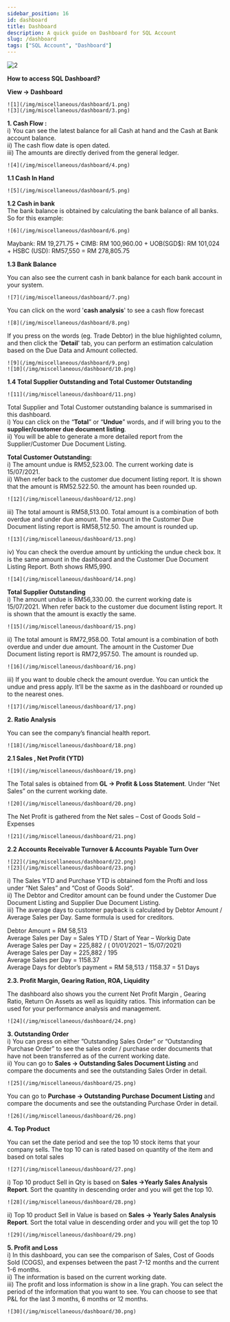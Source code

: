 ```yaml
---
sidebar_position: 16
id: dashboard
title: Dashboard
description: A quick guide on Dashboard for SQL Account
slug: /dashboard
tags: ["SQL Account", "Dashboard"]
---
```


![2](/img/miscellaneous/dashboard/2.png)

**How to access SQL Dashboard?**

**View -> Dashboard**

    ![1](/img/miscellaneous/dashboard/1.png)
    ![3](/img/miscellaneous/dashboard/3.png)

**1. Cash Flow :**  
i) You can see the latest balance for all Cash at hand and the Cash at Bank account balance.  
ii) The cash flow date is open dated.  
iii) The amounts are directly derived from the general ledger.

    ![4](/img/miscellaneous/dashboard/4.png)

**1.1 Cash In Hand**

    ![5](/img/miscellaneous/dashboard/5.png)

**1.2 Cash in bank**  
The bank balance is obtained by calculating the bank balance of all banks. So for this example:

    ![6](/img/miscellaneous/dashboard/6.png)

Maybank: RM 19,271.75 + CIMB: RM 100,960.00 + UOB(SGD$): RM 101,024 + HSBC (USD): RM57,550 = RM 278,805.75

**1.3 Bank Balance**

You can also see the current cash in bank balance for each bank account in your system.

    ![7](/img/miscellaneous/dashboard/7.png)

You can click on the word '**cash analysis**' to see a cash flow forecast

    ![8](/img/miscellaneous/dashboard/8.png)

If you press on the words (eg. Trade Debtor) in the blue highlighted column, and then click the
'**Detail**' tab, you can perform an estimation calculation based on the Due Data and Amount
collected.

    ![9](/img/miscellaneous/dashboard/9.png)
    ![10](/img/miscellaneous/dashboard/10.png)

**1.4 Total Supplier Outstanding and Total Customer Outstanding**

    ![11](/img/miscellaneous/dashboard/11.png)

Total Supplier and Total Customer outstanding balance is summarised in this dashboard.  
i) You can click on the “**Total**” or “**Undue**” words, and if will bring you to the
**supplier/customer due document listing**.  
ii) You will be able to generate a more detailed report from the Supplier/Customer Due
Document Listing.

**Total Customer Outstanding:**  
i) The amount undue is RM52,523.00. The current working date is 15/07/2021.  
ii) When refer back to the customer due document listing report. It is shown that the amount is
RM52.522.50. the amount has been rounded up.

    ![12](/img/miscellaneous/dashboard/12.png)

iii) The total amount is RM58,513.00. Total amount is a combination of both overdue and under
due amount. The amount in the Customer Due Document listing report is RM58,512.50. The
amount is rounded up.

    ![13](/img/miscellaneous/dashboard/13.png)

iv) You can check the overdue amount by unticking the undue check box. It is the same amount
in the dashboard and the Customer Due Document Listing Report. Both shows RM5,990.

    ![14](/img/miscellaneous/dashboard/14.png)

**Total Supplier Outstanding**  
i) The amount undue is RM56,330.00. the current working date is 15/07/2021. When refer
back to the customer due document listing report. It is shown that the amount is exactly
the same.

    ![15](/img/miscellaneous/dashboard/15.png)

ii) The total amount is RM72,958.00. Total amount is a combination of both overdue and
under due amount. The amount in the Customer Due Document listing report is
RM72,957.50. The amount is rounded up.

    ![16](/img/miscellaneous/dashboard/16.png)

iii) If you want to double check the amount overdue. You can untick the undue and press
apply. It’ll be the saxme as in the dashboard or rounded up to the nearest ones.

    ![17](/img/miscellaneous/dashboard/17.png)

**2. Ratio Analysis**

You can see the company’s financial health report.

    ![18](/img/miscellaneous/dashboard/18.png)

**2.1 Sales , Net Profit (YTD)**

    ![19](/img/miscellaneous/dashboard/19.png)

The Total sales is obtained from **GL -> Profit & Loss Statement**. Under “Net Sales” on the
current working date.

    ![20](/img/miscellaneous/dashboard/20.png)

The Net Profit is gathered from the Net sales – Cost of Goods Sold – Expenses

    ![21](/img/miscellaneous/dashboard/21.png)

**2.2 Accounts Receivable Turnover & Accounts Payable Turn Over**

    ![22](/img/miscellaneous/dashboard/22.png)
    ![23](/img/miscellaneous/dashboard/23.png)

i) The Sales YTD and Purchase YTD is obtained fom the Profti and loss under “Net Sales”
and “Cost of Goods Sold”.  
ii) The Debtor and Creditor amount can be found under the Customer Due Document
Listing and Supplier Due Document Listing.  
iii) The average days to customer payback is calculated by Debtor Amount / Average Sales
per Day. Same formula is used for creditors.

Debtor Amount = RM 58,513  
Average Sales per Day = Sales YTD / Start of Year – Workig Date  
Average Sales per Day = 225,882 / ( 01/01/2021 – 15/07/2021)  
Average Sales per Day = 225,882 / 195  
Average Sales per Day = 1158.37  
Average Days for debtor’s payment = RM 58,513 / 1158.37 = 51 Days

**2.3. Profit Margin, Gearing Ration, ROA, Liquidity**

The dashboard also shows you the current Net Profit Margin , Gearing Ratio, Return On Assets as
well as liquidity ratios. This information can be used for your performance analysis and
management.

    ![24](/img/miscellaneous/dashboard/24.png)

**3. Outstanding Order**  
i) You can press on either ”Outstanding Sales Order” or “Outstanding Purchase Order” to see
the sales order / purchase order documents that have not been transferred as of the current
working date.  
ii) You can go to **Sales -> Outstanding Sales Document Listing** and compare the documents and
see the outstanding Sales Order in detail.

    ![25](/img/miscellaneous/dashboard/25.png)

You can go to **Purchase -> Outstanding Purchase Document Listing** and compare the documents
and see the outstanding Purchase Order in detail.

    ![26](/img/miscellaneous/dashboard/26.png)

**4. Top Product**

You can set the date period and see the top 10 stock items that your company sells. The top 10 can
is rated based on quantity of the item and based on total sales

    ![27](/img/miscellaneous/dashboard/27.png)

i) Top 10 product Sell in Qty is based on **Sales ->Yearly Sales Analysis Report**. Sort the
quantity in descending order and you will get the top 10.

    ![28](/img/miscellaneous/dashboard/28.png)

ii) Top 10 product Sell in Value is based on **Sales -> Yearly Sales Analysis Report**. Sort the
total value in descending order and you will get the top 10

    ![29](/img/miscellaneous/dashboard/29.png)

**5. Profit and Loss**  
i) In this dashboard, you can see the comparison of Sales, Cost of Goods Sold (COGS), and
expenses between the past 7-12 months and the current 1-6 months.  
ii) The information is based on the current working date.  
iii) The profit and loss information is show in a line graph. You can select the period of the
information that you want to see. You can choose to see that P&L for the last 3 months, 6
months or 12 months.

    ![30](/img/miscellaneous/dashboard/30.png)
